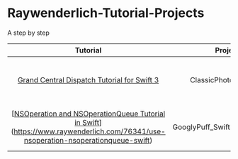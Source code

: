 # Raywenderlich-Tutorial-Projects
A step by step


| Tutorial | Project | Env |
| :---: | :---: | :---: |
| [Grand Central Dispatch Tutorial for Swift 3](https://www.raywenderlich.com/148513/grand-central-dispatch-tutorial-swift-3-part-1) | ClassicPhotos-Starter | macOS 10.13.2 && Xcode 9.3 |
|[[NSOperation and NSOperationQueue Tutorial in Swift](https://www.notion.so/2eeae13a-5133-4dde-8f17-dd7428975371)](https://www.raywenderlich.com/76341/use-nsoperation-nsoperationqueue-swift)|GooglyPuff_Swift3_Part1_Starter|macOS 10.13.2 && Xcode 9.3|

